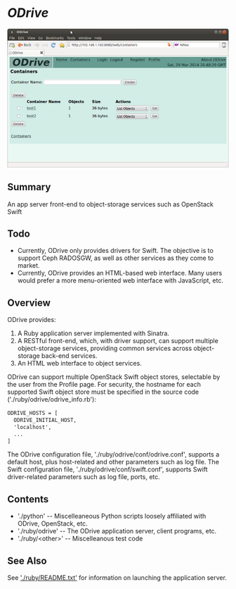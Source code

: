 
*ODrive*
========

![ODrive](./images/ODrive.png "ODrive")

Summary
-------

An app server front-end to object-storage services such as OpenStack Swift

Todo
----

* Currently, ODrive only provides drivers for Swift.  The objective is to
support Ceph RADOSGW, as well as other services as they come to market.
* Currently, ODrive provides an HTML-based web interface.  Many users
would prefer a more menu-oriented web interface with JavaScript, etc.

Overview
--------

ODrive provides:
  1. A Ruby application server implemented with Sinatra.
  2. A RESTful front-end, which, with driver support, can support
     multiple object-storage services, providing common services across
     object-storage back-end services.
  3. An HTML web interface to object services.

ODrive can support multiple OpenStack Swift object stores, selectable by
the user from the Profile page.  For security, the hostname for each
supported Swift object store must be specified in the source code
('./ruby/odrive/odrive_info.rb'):

    ODRIVE_HOSTS = [
      ODRIVE_INITIAL_HOST,
      'localhost',
      ...
    ]

The ODrive configuration file, './ruby/odrive/conf/odrive.conf', supports
a default host, plus host-related and other parameters such as log file.
The Swift configuration file, './ruby/odrive/conf/swift.conf', supports
Swift driver-related parameters such as log file, ports, etc.

Contents
--------

* './python' -- Miscelleaneous Python scripts loosely affiliated with ODrive,
OpenStack, etc.
* './ruby/odrive' -- The ODrive application server, client programs, etc.
* './ruby/&lt;other&gt;' -- Miscelleanous test code

See Also
--------

See ['./ruby/README.txt'](./ruby/README.txt "README.txt") for information
on launching the application server.

